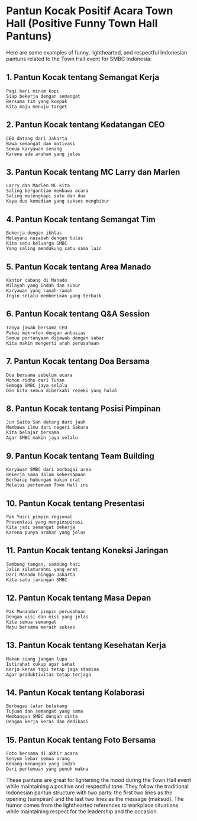 # Pantun Kocak Positif Acara Town Hall (Positive Funny Town Hall Pantuns)

Here are some examples of funny, lighthearted, and respectful Indonesian pantuns related to the Town Hall event for SMBC Indonesia:

## 1. Pantun Kocak tentang Semangat Kerja
```
Pagi hari minum kopi
Siap bekerja dengan semangat
Bersama tim yang kompak
Kita maju menuju target
```

## 2. Pantun Kocak tentang Kedatangan CEO
```
CEO datang dari Jakarta
Bawa semangat dan motivasi
Semua karyawan senang
Karena ada arahan yang jelas
```

## 3. Pantun Kocak tentang MC Larry dan Marlen
```
Larry dan Marlen MC kita
Saling bergantian membawa acara
Saling melengkapi satu dan dua
Kaya duo komedian yang sukses menghibur
```

## 4. Pantun Kocak tentang Semangat Tim
```
Bekerja dengan ikhlas
Melayani nasabah dengan tulus
Kita satu keluarga SMBC
Yang saling mendukung satu sama lain
```

## 5. Pantun Kocak tentang Area Manado
```
Kantor cabang di Manado
Wilayah yang indah dan subur
Karyawan yang ramah-ramah
Ingin selalu memberikan yang terbaik
```

## 6. Pantun Kocak tentang Q&A Session
```
Tanya jawab bersama CEO
Pakai mikrofon dengan antusias
Semua pertanyaan dijawab dengan sabar
Kita makin mengerti arah perusahaan
```

## 7. Pantun Kocak tentang Doa Bersama
```
Doa bersama sebelum acara
Mohon ridho dari Tuhan
Semoga SMBC jaya selalu
Dan kita semua diberkahi rezeki yang halal
```

## 8. Pantun Kocak tentang Posisi Pimpinan
```
Jun Saito San datang dari jauh
Membawa ilmu dari negeri Sakura
Kita belajar bersama
Agar SMBC makin jaya selalu
```

## 9. Pantun Kocak tentang Team Building
```
Karyawan SMBC dari berbagai area
Bekerja sama dalam kebersamaan
Berharap hubungan makin erat
Melalui pertemuan Town Hall ini
```

## 10. Pantun Kocak tentang Presentasi
```
Pak Yusri pimpin regional
Presentasi yang menginspirasi
Kita jadi semangat bekerja
Karena punya arahan yang jelas
```

## 11. Pantun Kocak tentang Koneksi Jaringan
```
Sambung tangan, sambung hati
Jalin silaturahmi yang erat
Dari Manado hingga Jakarta
Kita satu jaringan SMBC
```

## 12. Pantun Kocak tentang Masa Depan
```
Pak Munandar pimpin perusahaan
Dengan visi dan misi yang jelas
Kita semua semangat
Maju bersama meraih sukses
```

## 13. Pantun Kocak tentang Kesehatan Kerja
```
Makan siang jangan lupa
Istirahat cukup agar sehat
Kerja keras tapi tetap jaga stamina
Agar produktivitas tetap terjaga
```

## 14. Pantun Kocak tentang Kolaborasi
```
Berbagai latar belakang
Tujuan dan semangat yang sama
Membangun SMBC dengan cinta
Dengan kerja keras dan dedikasi
```

## 15. Pantun Kocak tentang Foto Bersama
```
Foto bersama di akhir acara
Senyum lebar semua orang
Kenang-kenangan yang indah
Dari pertemuan yang penuh makna
```

These pantuns are great for lightening the mood during the Town Hall event while maintaining a positive and respectful tone. They follow the traditional Indonesian pantun structure with two parts: the first two lines as the opening (sampiran) and the last two lines as the message (maksud). The humor comes from the lighthearted references to workplace situations while maintaining respect for the leadership and the occasion.